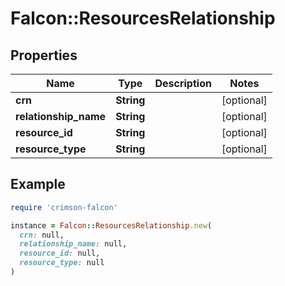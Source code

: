 # Falcon::ResourcesRelationship

## Properties

| Name | Type | Description | Notes |
| ---- | ---- | ----------- | ----- |
| **crn** | **String** |  | [optional] |
| **relationship_name** | **String** |  | [optional] |
| **resource_id** | **String** |  | [optional] |
| **resource_type** | **String** |  | [optional] |

## Example

```ruby
require 'crimson-falcon'

instance = Falcon::ResourcesRelationship.new(
  crn: null,
  relationship_name: null,
  resource_id: null,
  resource_type: null
)
```

